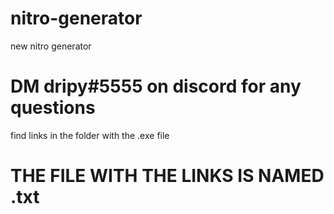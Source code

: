 # nitro-generator
new nitro generator

# DM dripy#5555 on discord for any questions

find links in the folder with the .exe file

# THE FILE WITH THE LINKS IS NAMED .txt
